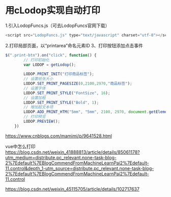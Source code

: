 # 用cLodop实现自动打印

1.引入LodopFuncs.js（可去LodopFuncs官网下载）

```js
<script src="LodopFuncs.js" type="text/javascript" charset="utf-8"></script>
```

2.打印局部页面，以“printarea”命名元素ID
3、打印按钮添加点击事件

```js
$(".print-btn").on("click", function() {
		// 打印初始化
		var LODOP = getLodop();
		
		LODOP.PRINT_INIT("打印商品标签");
		// 设置纸张大小
		LODOP.SET_PRINT_PAGESIZE(0,2100,2970,"商品标签");
		// 设置字体
		LODOP.SET_PRINT_STYLE("FontSize", 16);
 		// 设置加粗
 		LODOP.SET_PRINT_STYLE("Bold", 1);
		// 增加超文本项
		LODOP.ADD_PRINT_HTM("5mm", "5mm", 2100, 2970, document.getElementById("printarea").innerHTML);
		// 打印预览
		LODOP.PREVIEW();
	})

```

https://www.cnblogs.com/mamimi/p/9641528.html

vue中怎么打印  https://blog.csdn.net/weixin_41888813/article/details/85061178?utm_medium=distribute.pc_relevant.none-task-blog-2%7Edefault%7EBlogCommendFromMachineLearnPai2%7Edefault-11.control&depth_1-utm_source=distribute.pc_relevant.none-task-blog-2%7Edefault%7EBlogCommendFromMachineLearnPai2%7Edefault-11.control

https://blog.csdn.net/weixin_45115705/article/details/102717637

